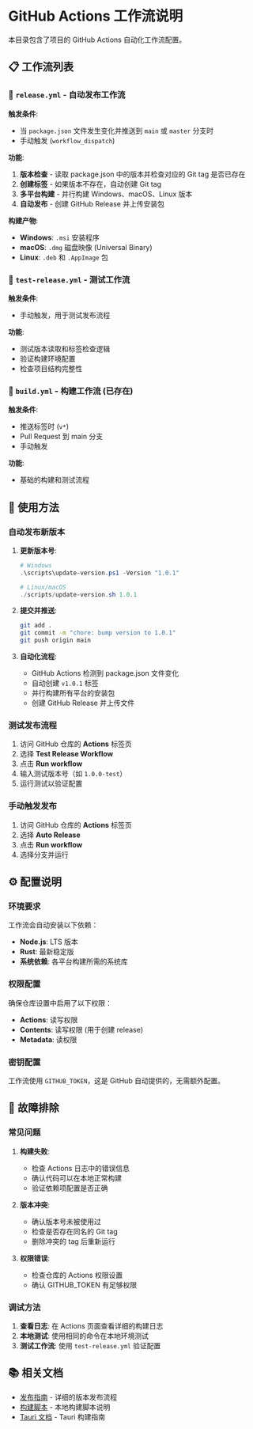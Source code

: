 # GitHub Actions 工作流说明

本目录包含了项目的 GitHub Actions 自动化工作流配置。

## 📋 工作流列表

### 🚀 `release.yml` - 自动发布工作流

**触发条件**:
- 当 `package.json` 文件发生变化并推送到 `main` 或 `master` 分支时
- 手动触发 (`workflow_dispatch`)

**功能**:
1. **版本检查** - 读取 package.json 中的版本并检查对应的 Git tag 是否已存在
2. **创建标签** - 如果版本不存在，自动创建 Git tag
3. **多平台构建** - 并行构建 Windows、macOS、Linux 版本
4. **自动发布** - 创建 GitHub Release 并上传安装包

**构建产物**:
- **Windows**: `.msi` 安装程序
- **macOS**: `.dmg` 磁盘映像 (Universal Binary)
- **Linux**: `.deb` 和 `.AppImage` 包

### 🧪 `test-release.yml` - 测试工作流

**触发条件**:
- 手动触发，用于测试发布流程

**功能**:
- 测试版本读取和标签检查逻辑
- 验证构建环境配置
- 检查项目结构完整性

### 🔨 `build.yml` - 构建工作流 (已存在)

**触发条件**:
- 推送标签时 (`v*`)
- Pull Request 到 main 分支
- 手动触发

**功能**:
- 基础的构建和测试流程

## 🔧 使用方法

### 自动发布新版本

1. **更新版本号**:
   ```powershell
   # Windows
   .\scripts\update-version.ps1 -Version "1.0.1"
   
   # Linux/macOS
   ./scripts/update-version.sh 1.0.1
   ```

2. **提交并推送**:
   ```bash
   git add .
   git commit -m "chore: bump version to 1.0.1"
   git push origin main
   ```

3. **自动化流程**:
   - GitHub Actions 检测到 package.json 文件变化
   - 自动创建 `v1.0.1` 标签
   - 并行构建所有平台的安装包
   - 创建 GitHub Release 并上传文件

### 测试发布流程

1. 访问 GitHub 仓库的 **Actions** 标签页
2. 选择 **Test Release Workflow**
3. 点击 **Run workflow**
4. 输入测试版本号（如 `1.0.0-test`）
5. 运行测试以验证配置

### 手动触发发布

1. 访问 GitHub 仓库的 **Actions** 标签页
2. 选择 **Auto Release**
3. 点击 **Run workflow**
4. 选择分支并运行

## ⚙️ 配置说明

### 环境要求

工作流会自动安装以下依赖：
- **Node.js**: LTS 版本
- **Rust**: 最新稳定版
- **系统依赖**: 各平台构建所需的系统库

### 权限配置

确保仓库设置中启用了以下权限：
- **Actions**: 读写权限
- **Contents**: 读写权限 (用于创建 release)
- **Metadata**: 读权限

### 密钥配置

工作流使用 `GITHUB_TOKEN`，这是 GitHub 自动提供的，无需额外配置。

## 🐛 故障排除

### 常见问题

1. **构建失败**:
   - 检查 Actions 日志中的错误信息
   - 确认代码可以在本地正常构建
   - 验证依赖项配置是否正确

2. **版本冲突**:
   - 确认版本号未被使用过
   - 检查是否存在同名的 Git tag
   - 删除冲突的 tag 后重新运行

3. **权限错误**:
   - 检查仓库的 Actions 权限设置
   - 确认 GITHUB_TOKEN 有足够权限

### 调试方法

1. **查看日志**: 在 Actions 页面查看详细的构建日志
2. **本地测试**: 使用相同的命令在本地环境测试
3. **测试工作流**: 使用 `test-release.yml` 验证配置

## 📚 相关文档

- [发布指南](../../RELEASE_GUIDE.md) - 详细的版本发布流程
- [构建脚本](../../scripts/README.md) - 本地构建脚本说明
- [Tauri 文档](https://tauri.app/v1/guides/building/) - Tauri 构建指南
